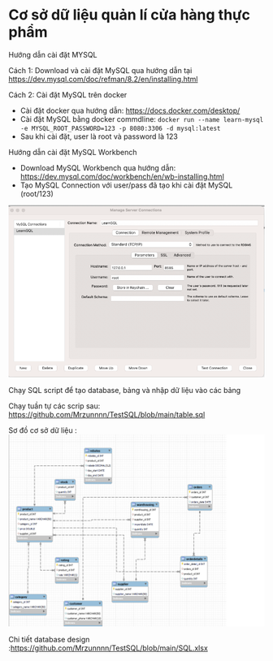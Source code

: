 #  Cơ sở dữ liệu quản lí cửa hàng thực phẩm

Hướng dẫn cài đặt MYSQL

Cách 1: Download và cài đặt MySQL qua hướng dẫn tại https://dev.mysql.com/doc/refman/8.2/en/installing.html

Cách 2: Cài đặt MySQL trên docker

+ Cài đặt docker qua hướng dẫn: https://docs.docker.com/desktop/
+ Cài đặt MySQL bằng docker commdline: `docker run --name learn-mysql -e MYSQL_ROOT_PASSWORD=123 -p 8080:3306 -d mysql:latest`
+ Sau khi cài đặt, user là root và password là 123


Hướng dẫn cài đặt MySQL Workbench

+ Download MySQL Workbench qua hướng dẫn: https://dev.mysql.com/doc/workbench/en/wb-installing.html
+ Tạo MySQL Connection với user/pass đã tạo khi cài đặt MySQL (root/123)

![img.png](img.png)



Chạy SQL script để tạo database, bảng và nhập dữ liệu vào các bảng

Chạy tuần tự các scrip sau: https://github.com/Mrzunnnn/TestSQL/blob/main/table.sql   


Sơ đồ cơ sở dữ liệu : ![SQL relationship.png](SQL%20relationship.png)


Chi tiết database design :https://github.com/Mrzunnnn/TestSQL/blob/main/SQL.xlsx